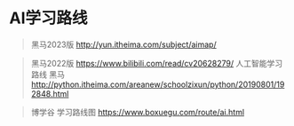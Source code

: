 # AI学习路线

> 黑马2023版
> http://yun.itheima.com/subject/aimap/

> 黑马2022版
> https://www.bilibili.com/read/cv20628279/
> 人工智能学习路线 黑马 
> http://python.itheima.com/areanew/schoolzixun/python/20190801/192848.html

> 博学谷 学习路线图
> https://www.boxuegu.com/route/ai.html

